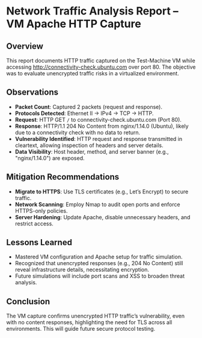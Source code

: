 # Network Traffic Analysis Report – VM Apache HTTP Capture

## Overview
This report documents HTTP traffic captured on the Test-Machine VM while accessing http://connectivity-check.ubuntu.com over port 80. The objective was to evaluate unencrypted traffic risks in a virtualized environment.

## Observations
- **Packet Count**: Captured 2 packets (request and response).
- **Protocols Detected**: Ethernet II → IPv4 → TCP → HTTP.
- **Request**: HTTP GET `/` to connectivity-check.ubuntu.com (Port 80).
- **Response**: HTTP/1.1 204 No Content from nginx/1.14.0 (Ubuntu), likely due to a connectivity check with no data to return.
- **Vulnerability Identified**: HTTP request and response transmitted in cleartext, allowing inspection of headers and server details.
- **Data Visibility**: Host header, method, and server banner (e.g., "nginx/1.14.0") are exposed.

## Mitigation Recommendations
- **Migrate to HTTPS**: Use TLS certificates (e.g., Let’s Encrypt) to secure traffic.
- **Network Scanning**: Employ Nmap to audit open ports and enforce HTTPS-only policies.
- **Server Hardening**: Update Apache, disable unnecessary headers, and restrict access.

## Lessons Learned
- Mastered VM configuration and Apache setup for traffic simulation.
- Recognized that unencrypted responses (e.g., 204 No Content) still reveal infrastructure details, necessitating encryption.
- Future simulations will include port scans and XSS to broaden threat analysis.

## Conclusion
The VM capture confirms unencrypted HTTP traffic’s vulnerability, even with no content responses, highlighting the need for TLS across all environments. This will guide future secure protocol testing.
